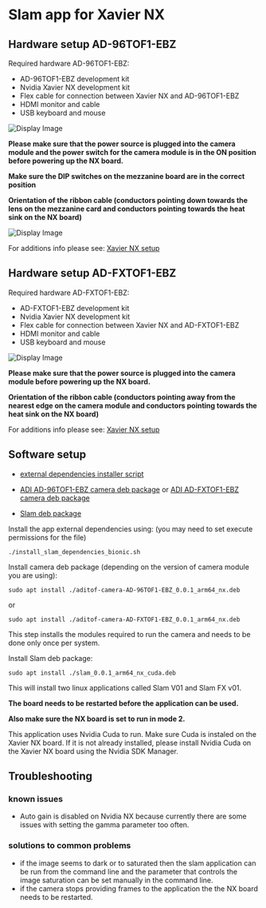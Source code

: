 # Slam app for Xavier NX

## Hardware setup AD-96TOF1-EBZ
Required hardware AD-96TOF1-EBZ:
 - AD-96TOF1-EBZ development kit
 - Nvidia Xavier NX development kit
 - Flex cable for connection between Xavier NX and AD-96TOF1-EBZ
 - HDMI monitor and cable
 - USB keyboard and mouse
 
 ![Display Image](https://github.com/robotics-ai/tof_process_public/blob/main/box_measure/Doc/Images/xavier-nx-ad96tof1.jpg)

**Please make sure that the power source is plugged into the camera module and the power switch for the camera module is in the ON position before powering up the NX board.**

**Make sure the DIP switches on the mezzanine board are in the correct position**

**Orientation of the ribbon cable (conductors pointing down towards the lens on the mezzanine card and conductors pointing towards the heat sink on the NX board)**

 ![Display Image](https://github.com/robotics-ai/tof_process_public/blob/main/box_measure/Doc/Images/switches.jpeg)

For additions info please see: 
[Xavier NX setup](https://wiki.analog.com/resources/eval/user-guides/ad-96tof1-ebz/ug_xavier_nx)

## Hardware setup AD-FXTOF1-EBZ
Required hardware AD-FXTOF1-EBZ:
 - AD-FXTOF1-EBZ development kit
 - Nvidia Xavier NX development kit
 - Flex cable for connection between Xavier NX and AD-FXTOF1-EBZ
 - HDMI monitor and cable
 - USB keyboard and mouse
 
 ![Display Image](https://github.com/robotics-ai/tof_process_public/blob/main/box_measure/Doc/Images/xavier-nx-adfxtof1.jpg)

**Please make sure that the power source is plugged into the camera module before powering up the NX board.**

**Orientation of the ribbon cable (conductors pointing away from the nearest edge on the camera module and conductors pointing towards the heat sink on the NX board)**

For additions info please see: 
[Xavier NX setup](https://wiki.analog.com/resources/eval/user-guides/ad-fxtof1-ebz/ug_jetson)


## Software setup

- [external dependencies installer script](https://github.com/robotics-ai/tof_process_public/blob/main/slam/Xavier-NX/install_slam_dependencies_bionic.sh)

- [ADI AD-96TOF1-EBZ camera deb package](https://github.com/robotics-ai/tof_process_public/blob/main/slam/Xavier-NX/aditof-camera-AD-96TOF1-EBZ_0.0.1_arm64_nx.deb)
or [ADI AD-FXTOF1-EBZ camera deb package](https://github.com/robotics-ai/tof_process_public/blob/main/slam/Xavier-NX/aditof-camera-AD-FXTOF1-EBZ_0.0.1_arm64_nx.deb)

- [Slam deb package](https://github.com/robotics-ai/tof_process_public/blob/main/slam/Xavier-NX/slam_0.0.1_arm64_nx.deb)

Install the app external dependencies using: (you may need to set execute permissions for the file)
```
./install_slam_dependencies_bionic.sh
```

Install camera deb package (depending on the version of camera module you are using):
```
sudo apt install ./aditof-camera-AD-96TOF1-EBZ_0.0.1_arm64_nx.deb
```
or
```
sudo apt install ./aditof-camera-AD-FXTOF1-EBZ_0.0.1_arm64_nx.deb
```

This step installs the modules required to run the camera and needs to be done only once per system.

Install Slam deb package:
```
sudo apt install ./slam_0.0.1_arm64_nx_cuda.deb
```
This will install two linux applications called Slam V01 and Slam FX v01.

**The board needs to be restarted before the application can be used.**

**Also make sure the NX board is set to run in mode 2.**

This application uses Nvidia Cuda to run. Make sure Cuda is instaled on the Xavier NX board. If it is not already installed, please install Nvidia Cuda on the Xavier NX board using the Nvidia SDK Manager.
 
## Troubleshooting
### known issues
   - Auto gain is disabled on Nvidia NX because currently there are some issues with setting the gamma parameter too often.
### solutions to common problems
   - if the image seems to dark or to saturated then the slam application can be run from the command line and the parameter that controls the image saturation can be set manually in the command line.
   - if the camera stops providing frames to the application the the NX board needs to be restarted.
